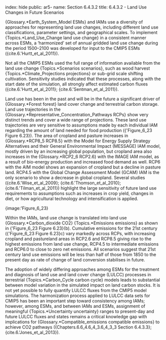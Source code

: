 index: hide
public: ar5-
name: Section 6.4.3.2
title: 6.4.3.2 - Land Use Changes in Future Scenarios

{Glossary.*Earth_System_Model ESMs} and IAMs use a diversity of approaches for representing land use changes, including different land use classifications, parameter settings, and geographical scales. To implement {Topics.*Land_Use_Change land use change} in a consistent manner across ESMs, a ‘harmonized’ set of annual gridded land use change during the period 1500–2100 was developed for input to the CMIP5 ESMs ({cite.6.'Hurtt_et_al_2011}).

Not all the CMIP5 ESMs used the full range of information available from the land use change {Topics.*Scenarios scenarios}, such as wood harvest {Topics.*Climate_Projections projections} or sub-grid scale shifting cultivation. Sensitivity studies indicated that these processes, along with the start date of the simulation, all strongly affect estimated carbon fluxes ({cite.6.'Hurtt_et_al_2011}; {cite.6.'Sentman_et_al_2011}).

Land use has been in the past and will be in the future a significant driver of {Glossary.*Forest forest} land cover change and terrestrial carbon storage. Land use trajectories in the {Glossary.*Representative_Concentration_Pathways RCPs} show very distinct trends and cover a wide range of projections. These land use trajectories are very sensitive to assumptions made by each individual IAM regarding the amount of land needed for food production ({'Figure_6_23 Figure 6.23}). The area of cropland and pasture increases in {Glossary.*RCP8_5 RCP8.5} with the Model for Energy Supply Strategy Alternatives and their General Environmental Impact (MESSAGE) IAM model, mostly driven by an increasing global population, but cropland area also increases in the {Glossary.*RCP2_6 RCP2.6} with the IMAGE IAM model, as a result of bio-energy production and increased food demand as well. RCP6 with the AIM model shows an expansion of cropland but a decline in pasture land. RCP4.5 with the Global Change Assessment Model (GCAM) IAM is the only scenario to show a decrease in global cropland. Several studies ({cite.6.'Wise_et_al_2009}; {cite.6.'Thomson_et_al_2010}; {cite.6.'Tilman_et_al_2011}) highlight the large sensitivity of future land use requirements to assumptions such as increases in crop yield, changes in diet, or how agricultural technology and intensification is applied.

{image:'Figure_6_23}

Within the IAMs, land use change is translated into land use {Glossary.*Carbon_dioxide CO2} {Topics.*Emissions emissions} as shown in {'Figure_6_23 Figure 6.23}(b). Cumulative emissions for the 21st century ({'Figure_6_23 Figure 6.23}c) vary markedly across RCPs, with increasing cropland and pastureland areas in RCP2.6 and RCP8.5 giving rise to the highest emissions from land use change, RCP4.5 to intermediate emissions and RCP6.0 to close to zero net emissions. All scenarios suggest that 21st century land use emissions will be less than half of those from 1850 to the present day as rate of change of land conversion stabilises in future.

The adoption of widely differing approaches among ESMs for the treatment and diagnosis of land use and land cover change (LULCC) processes in terrestrial {Topics.*Carbon_Cycle carbon cycle} models leads to substantial between model variation in the simulated impact on land carbon stocks. It is not yet possible to fully quantify LULCC fluxes from the CMIP5 model simulations. The harmonization process applied to LULCC data sets for CMIP5 has been an important step toward consistency among IAMs; however, among ESMs, and between IAMs and ESMs, assignment of meaningful {Topics.*Uncertainty uncertainty} ranges to present-day and future LULCC fluxes and states remains a critical knowledge gap with implications for {Glossary.*Compatible_emissions compatible emissions} to achieve CO2 pathways ({Chapters.6.6_4.6_4_3.6_4_3_3 Section 6.4.3.3}; {cite.6.'Jones_et_al_2013}).
